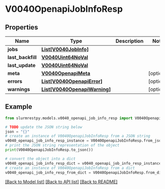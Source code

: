 # V0040OpenapiJobInfoResp


## Properties

Name | Type | Description | Notes
------------ | ------------- | ------------- | -------------
**jobs** | [**List[V0040JobInfo]**](V0040JobInfo.md) |  |
**last_backfill** | [**V0040Uint64NoVal**](V0040Uint64NoVal.md) |  |
**last_update** | [**V0040Uint64NoVal**](V0040Uint64NoVal.md) |  |
**meta** | [**V0040OpenapiMeta**](V0040OpenapiMeta.md) |  | [optional]
**errors** | [**List[V0040OpenapiError]**](V0040OpenapiError.md) |  | [optional]
**warnings** | [**List[V0040OpenapiWarning]**](V0040OpenapiWarning.md) |  | [optional]

## Example

```python
from slurmrestpy.models.v0040_openapi_job_info_resp import V0040OpenapiJobInfoResp

# TODO update the JSON string below
json = "{}"
# create an instance of V0040OpenapiJobInfoResp from a JSON string
v0040_openapi_job_info_resp_instance = V0040OpenapiJobInfoResp.from_json(json)
# print the JSON string representation of the object
print(V0040OpenapiJobInfoResp.to_json())

# convert the object into a dict
v0040_openapi_job_info_resp_dict = v0040_openapi_job_info_resp_instance.to_dict()
# create an instance of V0040OpenapiJobInfoResp from a dict
v0040_openapi_job_info_resp_from_dict = V0040OpenapiJobInfoResp.from_dict(v0040_openapi_job_info_resp_dict)
```
[[Back to Model list]](../README.md#documentation-for-models) [[Back to API list]](../README.md#documentation-for-api-endpoints) [[Back to README]](../README.md)


